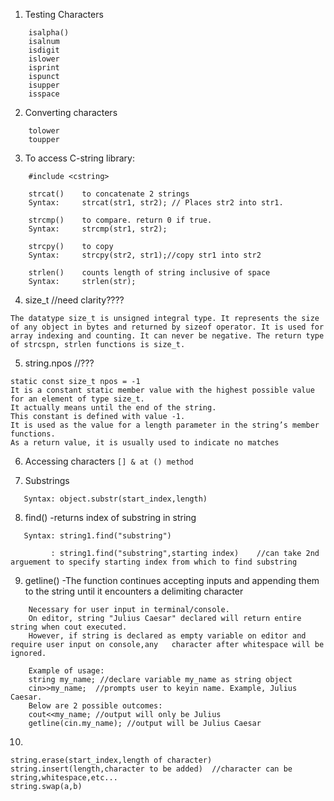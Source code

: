 1. Testing Characters
```
    isalpha()
    isalnum
    isdigit
    islower
    isprint
    ispunct
    isupper
    isspace
```
2. Converting characters
```
    tolower
    toupper
```

3. To access C-string library:
```
    #include <cstring>

    strcat()    to concatenate 2 strings
    Syntax:     strcat(str1, str2); // Places str2 into str1.

    strcmp()    to compare. return 0 if true.
    Syntax:     strcmp(str1, str2);

    strcpy()    to copy
    Syntax:     strcpy(str2, str1);//copy str1 into str2

    strlen()    counts length of string inclusive of space
    Syntax:     strlen(str);

```
4. size_t  //need clarity????

```
The datatype size_t is unsigned integral type. It represents the size of any object in bytes and returned by sizeof operator. It is used for array indexing and counting. It can never be negative. The return type of strcspn, strlen functions is size_t.
```
5. string.npos //???

```
static const size_t npos = -1
It is a constant static member value with the highest possible value for an element of type size_t.
It actually means until the end of the string.
This constant is defined with value -1. 
It is used as the value for a length parameter in the string’s member functions.
As a return value, it is usually used to indicate no matches

```
6. Accessing characters ``` [] & at () method ```

7. Substrings
```
   Syntax: object.substr(start_index,length)
```

8. find()  -returns index of substring in string
``` 
   Syntax: string1.find("substring")

         : string1.find("substring",starting index)    //can take 2nd arguement to specify starting index from which to find substring
```
9.  getline() -The function continues accepting inputs and appending them to the string until it        encounters a delimiting character
```
    Necessary for user input in terminal/console.
    On editor, string "Julius Caesar" declared will return entire string when cout executed.
    However, if string is declared as empty variable on editor and require user input on console,any   character after whitespace will be ignored.

    Example of usage:
    string my_name; //declare variable my_name as string object
    cin>>my_name;  //prompts user to keyin name. Example, Julius Caesar.
    Below are 2 possible outcomes:
    cout<<my_name; //output will only be Julius
    getline(cin.my_name); //output will be Julius Caesar

```

10. 
```
string.erase(start_index,length of character)
string.insert(length,character to be added)  //character can be string,whitespace,etc...
string.swap(a,b)

```







